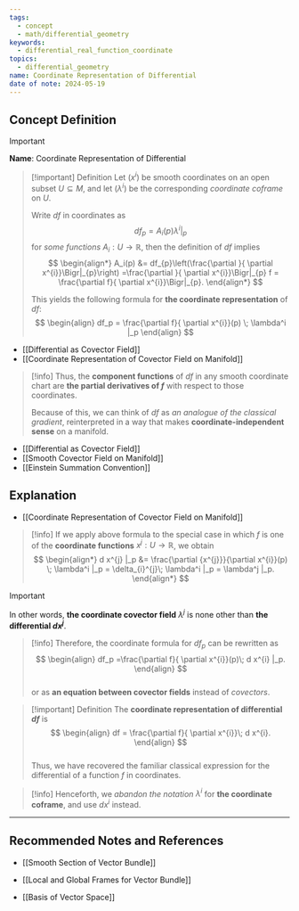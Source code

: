 ```yaml
---
tags:
  - concept
  - math/differential_geometry
keywords:
  - differential_real_function_coordinate
topics:
  - differential_geometry
name: Coordinate Representation of Differential
date of note: 2024-05-19
---
```


## Concept Definition

>[!important]
>**Name**: Coordinate Representation of Differential

>[!important] Definition
>Let $(x^i)$ be smooth coordinates on an open subset $U \subseteq M$, and let $(\lambda^i)$ be the corresponding *coordinate coframe* on $U$. 
>
>Write $df$ in coordinates as $$df_p = A_i(p) \lambda^i |_p$$ for *some functions* $A_i: U \rightarrow \mathbb{R}$,  then the definition of $df$ implies
>$$
> \begin{align*}
> A_i(p) &= df_{p}\left(\frac{\partial }{ \partial x^{i}}\Bigr|_{p}\right) =\frac{\partial }{ \partial x^{i}}\Bigr|_{p} f = \frac{\partial f}{ \partial x^{i}}\Bigr|_{p}.
> \end{align*}
>$$ 
>
>This yields the following formula for **the coordinate representation** of $df$:
>$$
> \begin{align}
> df_p = \frac{\partial f}{ \partial x^{i}}(p) \; \lambda^i |_p 
> \end{align}
>$$  

- [[Differential as Covector Field]]
- [[Coordinate Representation of Covector Field on Manifold]]

>[!info]
>Thus, the **component functions** of $df$ in any smooth coordinate chart are **the partial derivatives of $f$** with respect to those coordinates. 
>
>Because of this, we can think of $df$ as *an analogue of the classical gradient*, reinterpreted in a way that makes **coordinate-independent sense** on a manifold.


- [[Differential as Covector Field]]
- [[Smooth Covector Field on Manifold]]
- [[Einstein Summation Convention]]


## Explanation

- [[Coordinate Representation of Covector Field on Manifold]]

>[!info]
>If we apply above formula to the special case in which $f$ is one of the **coordinate functions** $x^j: U \rightarrow \mathbb{R}$, we obtain
>$$
> \begin{align*}
> d x^{j} |_p  &= \frac{\partial {x^{j}}}{\partial x^{i}}(p) \; \lambda^i |_p = \delta_{i}^{j}\; \lambda^i |_p =  \lambda^j |_p.
> \end{align*}
>$$ 

>[!important]
In other words, **the coordinate covector field** $\lambda^j$ is none other than **the differential $dx^j$**.


>[!info] 
Therefore, the coordinate formula for $df_p$ can be rewritten as
>$$
> \begin{align}
> df_p =\frac{\partial f}{ \partial x^{i}}(p)\; d x^{i} |_p.  
> \end{align}
>$$  
>or as **an equation between covector fields** instead of *covectors*. 

>[!important] Definition
>The **coordinate representation of differential $df$** is
>$$
> \begin{align}
> df = \frac{\partial f}{ \partial x^{i}}\; d x^{i}.    
> \end{align}
>$$  
>Thus, we have recovered the familiar classical expression for the differential of a
> function $f$ in coordinates. 

>[!info]
> Henceforth, we *abandon the notation* $\lambda^i$ for **the coordinate coframe**, and use $dx^i$ instead. 




-----------
##  Recommended Notes and References

- [[Smooth Section of Vector Bundle]]
- [[Local and Global Frames for Vector Bundle]]


- [[Basis of Vector Space]]